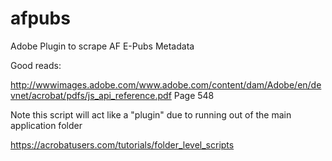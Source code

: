 # afpubs
Adobe Plugin to scrape AF E-Pubs Metadata 





Good reads: 

http://wwwimages.adobe.com/www.adobe.com/content/dam/Adobe/en/devnet/acrobat/pdfs/js_api_reference.pdf
Page 548

Note this script will act like a "plugin" due to running out of the main application folder

https://acrobatusers.com/tutorials/folder_level_scripts
